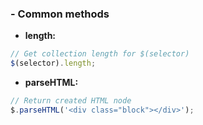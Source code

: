 ### - Common methods

- **length:**
```javascript
// Get collection length for $(selector)
$(selector).length;
```

- **parseHTML:**
```javascript
// Return created HTML node
$.parseHTML('<div class="block"></div>');
```
